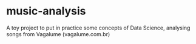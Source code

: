 # music-analysis
A toy project to put in practice some concepts of Data Science, analysing songs from Vagalume (vagalume.com.br)
